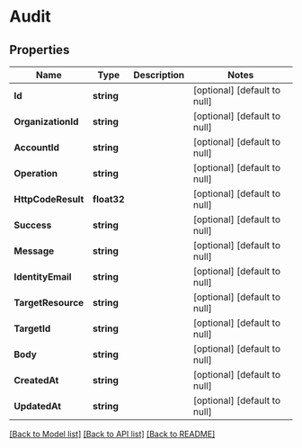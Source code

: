 # Audit

## Properties
Name | Type | Description | Notes
------------ | ------------- | ------------- | -------------
**Id** | **string** |  | [optional] [default to null]
**OrganizationId** | **string** |  | [optional] [default to null]
**AccountId** | **string** |  | [optional] [default to null]
**Operation** | **string** |  | [optional] [default to null]
**HttpCodeResult** | **float32** |  | [optional] [default to null]
**Success** | **string** |  | [optional] [default to null]
**Message** | **string** |  | [optional] [default to null]
**IdentityEmail** | **string** |  | [optional] [default to null]
**TargetResource** | **string** |  | [optional] [default to null]
**TargetId** | **string** |  | [optional] [default to null]
**Body** | **string** |  | [optional] [default to null]
**CreatedAt** | **string** |  | [optional] [default to null]
**UpdatedAt** | **string** |  | [optional] [default to null]

[[Back to Model list]](../README.md#documentation-for-models) [[Back to API list]](../README.md#documentation-for-api-endpoints) [[Back to README]](../README.md)


